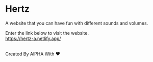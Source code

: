 # Hertz
A website that you can have fun with different sounds and volumes.<br>

Enter the link below to visit the website.<br>
https://hertz-a.netlify.app/<br><br>

Created By AlPHA With ❤️
